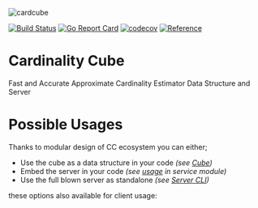 ![cardcube](https://user-images.githubusercontent.com/609775/80227305-212b0b80-8656-11ea-89cd-f29394b06e37.png)

[![Build Status](https://travis-ci.org/bahadrix/cardinalitycube.svg?branch=master)](https://travis-ci.org/bahadrix/cardinalitycube) [![Go Report Card](https://goreportcard.com/badge/github.com/bahadrix/cardinalitycube)](https://goreportcard.com/report/github.com/bahadrix/cardinalitycube) [![codecov](https://codecov.io/gh/bahadrix/cardinalitycube/branch/master/graph/badge.svg)](https://codecov.io/gh/bahadrix/cardinalitycube) [![Reference](https://img.shields.io/badge/go.dev-reference-007d9c?logo=go&logoColor=white)](https://pkg.go.dev/github.com/bahadrix/cardinalitycube?tab=subdirectories) 


# Cardinality Cube 
Fast and Accurate Approximate Cardinality Estimator Data Structure and Server


# Possible Usages
Thanks to modular design of CC ecosystem you can either;
- Use the cube as a data structure in your code *(see [Cube](cube))*
- Embed the server in your code *(see [usage](server/service/cmd/start.go) in service module)*
- Use the full blown server as standalone *(see [Server CLI](server/service))*

these options also available for client usage:
